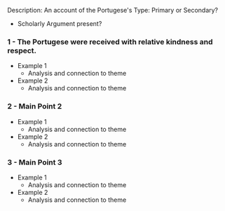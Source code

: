 Description: An account of the Portugese's 
Type: Primary or Secondary?
- Scholarly Argument present?
### 1 - The Portugese were received with relative kindness and respect.
- Example 1
	- Analysis and connection to theme
- Example 2
	- Analysis and connection to theme
### 2 - Main Point 2
- Example 1
	- Analysis and connection to theme
- Example 2
	- Analysis and connection to theme

### 3 - Main Point 3
- Example 1
	- Analysis and connection to theme
- Example 2
	- Analysis and connection to theme